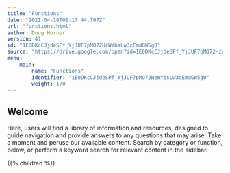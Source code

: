 ```yaml
---
title: "Functions"
date: "2021-04-18T01:17:44.797Z"
url: "functions.html"
author: Doug Horner
version: 41
id: "1E0DKcCJjdeSPf_YjJUF7pMO72HzWYbsLw3cEmdGW5g0"
source: "https://drive.google.com/open?id=1E0DKcCJjdeSPf_YjJUF7pMO72HzWYbsLw3cEmdGW5g0"
menu:
    main:
        name: "Functions"
        identifier: "1E0DKcCJjdeSPf_YjJUF7pMO72HzWYbsLw3cEmdGW5g0"
        weight: 170
---
```

## Welcome

Here, users will find a library of information and resources, designed to guide navigation and provide answers to any questions that may arise. Take a moment and peruse our available content. Search by category or function, below, or perform a keyword search for relevant content in the sidebar.

{{% children %}}

